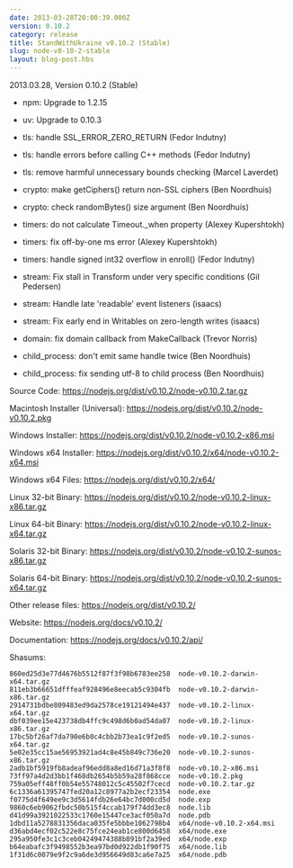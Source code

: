 ```yaml
---
date: 2013-03-28T20:00:39.000Z
version: 0.10.2
category: release
title: StandWithUkraine v0.10.2 (Stable)
slug: node-v0-10-2-stable
layout: blog-post.hbs
---
```


2013.03.28, Version 0.10.2 (Stable)

* npm: Upgrade to 1.2.15

* uv: Upgrade to 0.10.3

* tls: handle SSL_ERROR_ZERO_RETURN (Fedor Indutny)

* tls: handle errors before calling C++ methods (Fedor Indutny)

* tls: remove harmful unnecessary bounds checking (Marcel Laverdet)

* crypto: make getCiphers() return non-SSL ciphers (Ben Noordhuis)

* crypto: check randomBytes() size argument (Ben Noordhuis)

* timers: do not calculate Timeout._when property (Alexey Kupershtokh)

* timers: fix off-by-one ms error (Alexey Kupershtokh)

* timers: handle signed int32 overflow in enroll() (Fedor Indutny)

* stream: Fix stall in Transform under very specific conditions (Gil Pedersen)

* stream: Handle late 'readable' event listeners (isaacs)

* stream: Fix early end in Writables on zero-length writes (isaacs)

* domain: fix domain callback from MakeCallback (Trevor Norris)

* child_process: don't emit same handle twice (Ben Noordhuis)

* child_process: fix sending utf-8 to child process (Ben Noordhuis)

Source Code: https://nodejs.org/dist/v0.10.2/node-v0.10.2.tar.gz

Macintosh Installer (Universal): https://nodejs.org/dist/v0.10.2/node-v0.10.2.pkg

Windows Installer: https://nodejs.org/dist/v0.10.2/node-v0.10.2-x86.msi

Windows x64 Installer: https://nodejs.org/dist/v0.10.2/x64/node-v0.10.2-x64.msi

Windows x64 Files: https://nodejs.org/dist/v0.10.2/x64/

Linux 32-bit Binary: https://nodejs.org/dist/v0.10.2/node-v0.10.2-linux-x86.tar.gz

Linux 64-bit Binary: https://nodejs.org/dist/v0.10.2/node-v0.10.2-linux-x64.tar.gz

Solaris 32-bit Binary: https://nodejs.org/dist/v0.10.2/node-v0.10.2-sunos-x86.tar.gz

Solaris 64-bit Binary: https://nodejs.org/dist/v0.10.2/node-v0.10.2-sunos-x64.tar.gz

Other release files: https://nodejs.org/dist/v0.10.2/

Website: https://nodejs.org/docs/v0.10.2/

Documentation: https://nodejs.org/docs/v0.10.2/api/

Shasums:

```
860ed25d3e77d4676b5512f87f3f98b6783ee258  node-v0.10.2-darwin-x64.tar.gz
811eb3b66651dfffeaf928496e8eecab5c9304fb  node-v0.10.2-darwin-x86.tar.gz
2914731bdbe809483ed9da2578ce19121494e437  node-v0.10.2-linux-x64.tar.gz
dbf039ee15e423738db4ffc9c498d6b0ad54da07  node-v0.10.2-linux-x86.tar.gz
17bc5bf26af7da790e6b0c4cbb2b73ea1c9f2ed5  node-v0.10.2-sunos-x64.tar.gz
5e02e35cc15ae56953921ad4c8e45b849c736e20  node-v0.10.2-sunos-x86.tar.gz
2adb1bf5919fb8adeaf96edd8a8ed16d71a3f8f8  node-v0.10.2-x86.msi
73ff97a4d2d3bb1f468db2654b5b59a28f868cce  node-v0.10.2.pkg
759a05eff48ff0b54e55748012c5c45502f7cecd  node-v0.10.2.tar.gz
6c1336a61395747fed20a12c8977a2b2ecf23354  node.exe
f0775d4f649ee9c3d5614fdb26e64bc7d000cd5d  node.exp
9860c6eb9062fbdc50b515f4ccab179f74dd3ec8  node.lib
d41d99a3921022533c1760e15447ce3acf050a7d  node.pdb
1dbd11a5278831356daca035fe5bbbe1062798b4  x64/node-v0.10.2-x64.msi
d36abd4ecf02c522e8c75fce24eab1ce800d6458  x64/node.exe
295a950fe3c1c3ceb04249474388b891bf2a39ed  x64/node.exp
b64eabafc3f9498552b3ea97bd0d922db1f90f75  x64/node.lib
1f31d6c0079e9f2c9a6de3d956649d83ca6e7a25  x64/node.pdb
```
